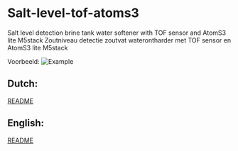 # Salt-level-tof-atoms3
 Salt level detection brine tank water softener with TOF sensor and AtomS3 lite M5stack
 Zoutniveau detectie zoutvat waterontharder met TOF sensor en AtomS3 lite M5stack

Voorbeeld: 
![Example](/README/M5stack_AtomS3_TOF)

 ## Dutch:
[README](/README/R_NL.md)

## English:
[README](/README/R_EN.md)
